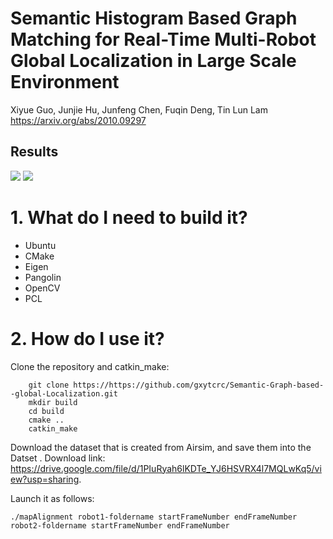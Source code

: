 # Semantic Histogram Based Graph Matching for Real-Time Multi-Robot Global Localization in Large Scale Environment
Xiyue Guo, Junjie Hu, Junfeng Chen, Fuqin Deng, Tin Lun Lam https://arxiv.org/abs/2010.09297

Results
-
![](https://github.com/gxytcrc/Semantic-Graph-based--global-Localization/row/master/example/result1.png)
![](https://github.com/gxytcrc/Semantic-Graph-based--global-Localization/row/master/example/result2.png)

# 1. What do I need to build it? #
* Ubuntu
* CMake
* Eigen
* Pangolin
* OpenCV
* PCL

# 2. How do I use it? #
Clone the repository and catkin_make:
```
    git clone https://https://github.com/gxytcrc/Semantic-Graph-based--global-Localization.git
    mkdir build
    cd build
    cmake ..
    catkin_make
```
Download the dataset that is created from Airsim, and save them into the Datset . Download link: https://drive.google.com/file/d/1PIuRyah6lKDTe_YJ6HSVRX4l7MQLwKq5/view?usp=sharing. 

Launch it as follows:
```
./mapAlignment robot1-foldername startFrameNumber endFrameNumber robot2-foldername startFrameNumber endFrameNumber
```
